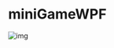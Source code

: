 # miniGameWPF
![img](https://github.com/NikoKushnarenko/miniGameWPF/tree/master/scrin/gameWindow.png)
